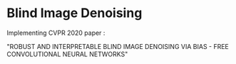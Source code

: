 # Blind Image Denoising
Implementing CVPR 2020 paper : 

"ROBUST AND INTERPRETABLE BLIND IMAGE DENOISING VIA BIAS - FREE CONVOLUTIONAL NEURAL NETWORKS" 
